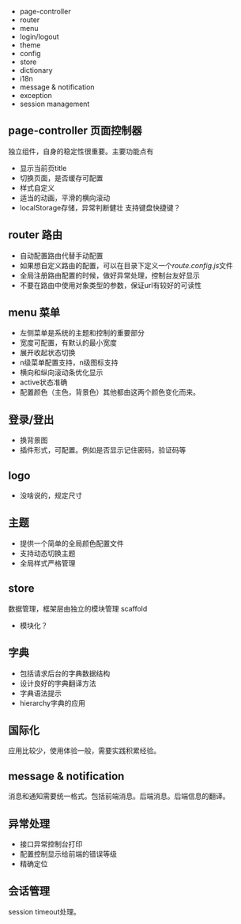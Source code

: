 - page-controller
- router
- menu
- login/logout
- theme
- config
- store
- dictionary
- i18n
- message & notification
- exception
- session management

## page-controller 页面控制器

独立组件，自身的稳定性很重要。主要功能点有
- 显示当前页title
- 切换页面，是否缓存可配置
- 样式自定义
- 适当的动画，平滑的横向滚动
- localStorage存储，异常判断健壮
 支持键盘快捷键？ 
 
 ## router 路由
 
 - 自动配置路由代替手动配置
 - 如果想自定义路由的配置，可以在目录下定义一个*route.config.js*文件
 - 全局注册路由配置的时候，做好异常处理，控制台友好显示
 - 不要在路由中使用对象类型的参数，保证url有较好的可读性
 
 ## menu 菜单
 
 - 左侧菜单是系统的主题和控制的重要部分
 - 宽度可配置，有默认的最小宽度
 - 展开收起状态切换
 - n级菜单配置支持，n级图标支持
 - 横向和纵向滚动条优化显示
 - active状态准确
 - 配置颜色（主色，背景色）其他都由这两个颜色变化而来。
 
 ## 登录/登出
 
 - 换背景图
 - 插件形式，可配置。例如是否显示记住密码，验证码等
 
 ## logo
 
 - 没啥说的，规定尺寸
 
 ## 主题
 
 - 提供一个简单的全局颜色配置文件
 - 支持动态切换主题
 - 全局样式严格管理
 
 ## store
 
 数据管理，框架层由独立的模块管理 scaffold
 - 模块化？
 
 ## 字典
 
 - 包括请求后台的字典数据结构
 - 设计良好的字典翻译方法
 - 字典语法提示
 - hierarchy字典的应用
 
 ## 国际化
 
 应用比较少，使用体验一般，需要实践积累经验。
 
 ## message & notification 
 
 消息和通知需要统一格式。包括前端消息。后端消息。后端信息的翻译。
 
 ## 异常处理
 
 - 接口异常控制台打印
 - 配置控制显示给前端的错误等级
 - 精确定位
 
 ## 会话管理
 
 session timeout处理。
 

